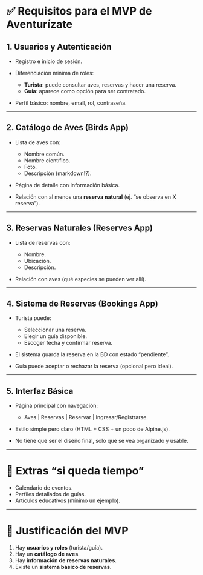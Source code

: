 # ✅ Requisitos para el MVP de **Aventurízate**

## 1. **Usuarios y Autenticación**

- Registro e inicio de sesión.
- Diferenciación mínima de roles:

  - **Turista**: puede consultar aves, reservas y hacer una reserva.
  - **Guía**: aparece como opción para ser contratado.

- Perfil básico: nombre, email, rol, contraseña.

---

## 2. **Catálogo de Aves (Birds App)**

- Lista de aves con:

  - Nombre común.
  - Nombre científico.
  - Foto.
  - Descripción (markdown!?).

- Página de detalle con información básica.
- Relación con al menos una **reserva natural** (ej. “se observa en X reserva”).

---

## 3. **Reservas Naturales (Reserves App)**

- Lista de reservas con:

  - Nombre.
  - Ubicación.
  - Descripción.

- Relación con aves (qué especies se pueden ver allí).

---

## 4. **Sistema de Reservas (Bookings App)**

- Turista puede:

  - Seleccionar una reserva.
  - Elegir un guía disponible.
  - Escoger fecha y confirmar reserva.

- El sistema guarda la reserva en la BD con estado “pendiente”.
- Guía puede aceptar o rechazar la reserva (opcional pero ideal).

---

## 5. **Interfaz Básica**

- Página principal con navegación:

  - Aves | Reservas | Reservar | Ingresar/Registrarse.

- Estilo simple pero claro (HTML + CSS + un poco de Alpine.js).
- No tiene que ser el diseño final, solo que se vea organizado y usable.

---

# 🎯 Extras “si queda tiempo”

- Calendario de eventos.
- Perfiles detallados de guías.
- Artículos educativos (mínimo un ejemplo).

---

# 🚀 Justificación del MVP

1. Hay **usuarios y roles** (turista/guía).
2. Hay un **catálogo de aves**.
3. Hay **información de reservas naturales**.
4. Existe un **sistema básico de reservas**.
